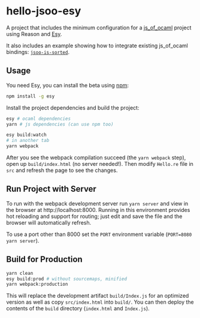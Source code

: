# hello-jsoo-esy

A project that includes the minimum configuration for a [js_of_ocaml](http://ocsigen.org/js_of_ocaml/) project using Reason and [Esy](https://github.com/esy-ocaml/esy).

It also includes an example showing how to integrate existing js_of_ocaml bindings: [`jsoo-is-sorted`](https://github.com/jchavarri/jsoo-is-sorted).

## Usage

You need Esy, you can install the beta using [npm](https://nodejs.org/en/download/):

```sh
npm install -g esy
```

Install the project dependencies and build the project:

```sh
esy # ocaml dependencies
yarn # js dependencies (can use npm too)
```

```sh
esy build:watch
# in another tab
yarn webpack
```

After you see the webpack compilation succeed (the `yarn webpack` step), open up `build/index.html` (no server needed!). Then modify `Hello.re` file in `src` and refresh the page to see the changes.

## Run Project with Server

To run with the webpack development server run `yarn server` and view in the browser at http://localhost:8000. Running in this environment provides hot reloading and support for routing; just edit and save the file and the browser will automatically refresh.

To use a port other than 8000 set the `PORT` environment variable (`PORT=8080 yarn server`).

## Build for Production

```sh
yarn clean
esy build:prod # without sourcemaps, minified
yarn webpack:production
```

This will replace the development artifact `build/Index.js` for an optimized version as well as copy `src/index.html` into `build/`. You can then deploy the contents of the `build` directory (`index.html` and `Index.js`).
